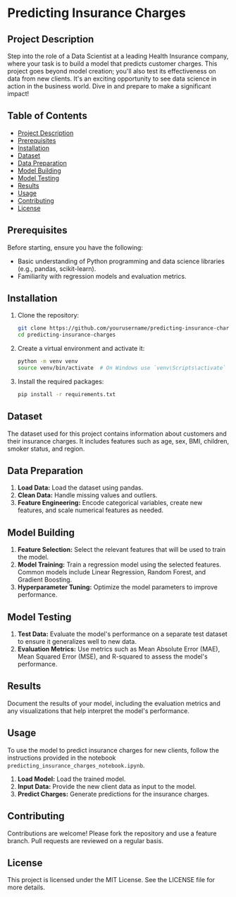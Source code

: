 # Predicting Insurance Charges

## Project Description

Step into the role of a Data Scientist at a leading Health Insurance company, where your task is to build a model that predicts customer charges. This project goes beyond model creation; you'll also test its effectiveness on data from new clients. It's an exciting opportunity to see data science in action in the business world. Dive in and prepare to make a significant impact!

## Table of Contents

- [Project Description](#project-description)
- [Prerequisites](#prerequisites)
- [Installation](#installation)
- [Dataset](#dataset)
- [Data Preparation](#data-preparation)
- [Model Building](#model-building)
- [Model Testing](#model-testing)
- [Results](#results)
- [Usage](#usage)
- [Contributing](#contributing)
- [License](#license)

## Prerequisites

Before starting, ensure you have the following:

- Basic understanding of Python programming and data science libraries (e.g., pandas, scikit-learn).
- Familiarity with regression models and evaluation metrics.

## Installation

1. Clone the repository:

    ```bash
    git clone https://github.com/yourusername/predicting-insurance-charges.git
    cd predicting-insurance-charges
    ```

2. Create a virtual environment and activate it:

    ```bash
    python -m venv venv
    source venv/bin/activate  # On Windows use `venv\Scripts\activate`
    ```

3. Install the required packages:

    ```bash
    pip install -r requirements.txt
    ```

## Dataset

The dataset used for this project contains information about customers and their insurance charges. It includes features such as age, sex, BMI, children, smoker status, and region.

## Data Preparation

1. **Load Data:** Load the dataset using pandas.
2. **Clean Data:** Handle missing values and outliers.
3. **Feature Engineering:** Encode categorical variables, create new features, and scale numerical features as needed.

## Model Building

1. **Feature Selection:** Select the relevant features that will be used to train the model.
2. **Model Training:** Train a regression model using the selected features. Common models include Linear Regression, Random Forest, and Gradient Boosting.
3. **Hyperparameter Tuning:** Optimize the model parameters to improve performance.

## Model Testing

1. **Test Data:** Evaluate the model's performance on a separate test dataset to ensure it generalizes well to new data.
2. **Evaluation Metrics:** Use metrics such as Mean Absolute Error (MAE), Mean Squared Error (MSE), and R-squared to assess the model's performance.

## Results

Document the results of your model, including the evaluation metrics and any visualizations that help interpret the model's performance.

## Usage

To use the model to predict insurance charges for new clients, follow the instructions provided in the notebook `predicting_insurance_charges_notebook.ipynb`.

1. **Load Model:** Load the trained model.
2. **Input Data:** Provide the new client data as input to the model.
3. **Predict Charges:** Generate predictions for the insurance charges.

## Contributing

Contributions are welcome! Please fork the repository and use a feature branch. Pull requests are reviewed on a regular basis.

## License

This project is licensed under the MIT License. See the LICENSE file for more details.
